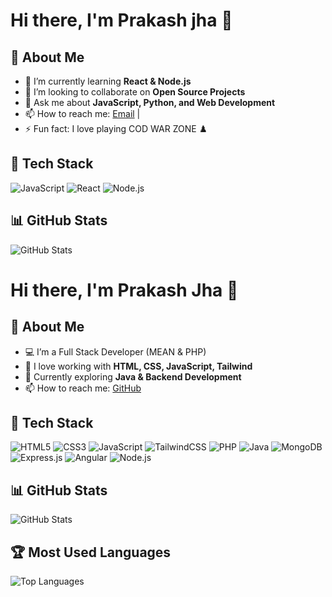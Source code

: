 # Hi there, I'm Prakash jha 👋

## 🚀 About Me
- 🌱 I’m currently learning **React & Node.js**
- 👯 I’m looking to collaborate on **Open Source Projects**
- 💬 Ask me about **JavaScript, Python, and Web Development**
- 📫 How to reach me: [Email](mailto:Hello@prakashjha.com) |
- ⚡ Fun fact: I love playing COD WAR ZONE ♟️

## 🔧 Tech Stack
![JavaScript](https://img.shields.io/badge/-JavaScript-F7DF1E?style=flat&logo=javascript&logoColor=black)
![React](https://img.shields.io/badge/-React-61DAFB?style=flat&logo=react&logoColor=black)
![Node.js](https://img.shields.io/badge/-Node.js-339933?style=flat&logo=node.js&logoColor=white)


## 📊 GitHub Stats
![GitHub Stats](https://github-readme-stats.vercel.app/api?username=prakashjha12&show_icons=true&theme=radical)



# Hi there, I'm Prakash Jha 👋

## 🚀 About Me
- 💻 I’m a Full Stack Developer (MEAN & PHP)
- 🎨 I love working with **HTML, CSS, JavaScript, Tailwind**
- 🚀 Currently exploring **Java & Backend Development**
- 📫 How to reach me: [GitHub](https://github.com/Prakashjha12)

## 🔧 Tech Stack
![HTML5](https://img.shields.io/badge/-HTML5-E34F26?style=flat&logo=html5&logoColor=white)
![CSS3](https://img.shields.io/badge/-CSS3-1572B6?style=flat&logo=css3)
![JavaScript](https://img.shields.io/badge/-JavaScript-F7DF1E?style=flat&logo=javascript&logoColor=black)
![TailwindCSS](https://img.shields.io/badge/-TailwindCSS-06B6D4?style=flat&logo=tailwind-css&logoColor=white)
![PHP](https://img.shields.io/badge/-PHP-777BB4?style=flat&logo=php&logoColor=white)
![Java](https://img.shields.io/badge/-Java-007396?style=flat&logo=java&logoColor=white)
![MongoDB](https://img.shields.io/badge/-MongoDB-47A248?style=flat&logo=mongodb&logoColor=white)
![Express.js](https://img.shields.io/badge/-Express.js-000000?style=flat&logo=express&logoColor=white)
![Angular](https://img.shields.io/badge/-Angular-DD0031?style=flat&logo=angular&logoColor=white)
![Node.js](https://img.shields.io/badge/-Node.js-339933?style=flat&logo=node.js&logoColor=white)

## 📊 GitHub Stats
![GitHub Stats](https://github-readme-stats.vercel.app/api?username=Prakashjha12&show_icons=true&theme=radical)

## 🏆 Most Used Languages
![Top Languages](https://github-readme-stats.vercel.app/api/top-langs/?username=Prakashjha12&layout=compact&theme=radical)
